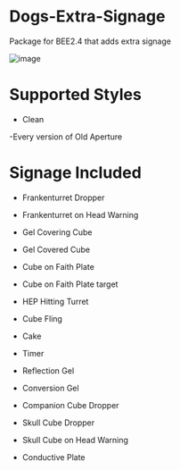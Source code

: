 # Dogs-Extra-Signage
Package for BEE2.4 that adds extra signage

![image](https://user-images.githubusercontent.com/100389777/177182174-963b2fba-e2f2-4263-a4a2-acc4649fc1cd.png)

# Supported Styles
- Clean

-Every version of Old Aperture
# Signage Included
- Frankenturret Dropper

- Frankenturret on Head Warning

- Gel Covering Cube

- Gel Covered Cube

- Cube on Faith Plate

- Cube on Faith Plate target

- HEP Hitting Turret

- Cube Fling

- Cake

- Timer

- Reflection Gel

- Conversion Gel

- Companion Cube Dropper

- Skull Cube Dropper

- Skull Cube on Head Warning

- Conductive Plate
